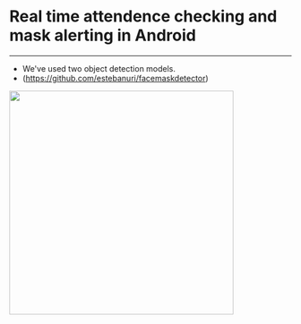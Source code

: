 
# Real time attendence checking and mask alerting in Android 
-----------------------------------------

 - We've used two object detection models. 
 - (https://github.com/estebanuri/facemaskdetector)
 
<div>
 <img width="400" src="https://user-images.githubusercontent.com/46417267/88686597-35d5de80-d132-11ea-97fd-58fb97679ce2.PNG">
</div>

